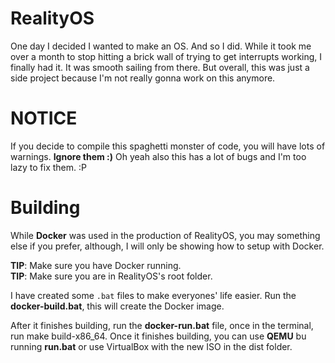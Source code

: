 # RealityOS
One day I decided I wanted to make an OS. And so I did. While it took me over a month to stop hitting a brick wall of trying to get interrupts working, I finally had it. It was smooth sailing from there. But overall, this was just a side project because I'm not really gonna work on this anymore.

# NOTICE
If you decide to compile this spaghetti monster of code, you will have lots of warnings. **Ignore them :)**
Oh yeah also this has a lot of bugs and I'm too lazy to fix them. :P

# Building
While **Docker** was used in the production of RealityOS, you may something else if you prefer, although, I will only be showing how to setup with Docker.

**TIP**: Make sure you have Docker running.  
**TIP**: Make sure you are in RealityOS's root folder.

I have created some `.bat` files to make everyones' life easier.
Run the **docker-build.bat**, this will create the Docker image.

After it finishes building, run the **docker-run.bat** file, once in the terminal, run make build-x86_64.
Once it finishes building, you can use **QEMU** bu running **run.bat** or use VirtualBox with the new ISO in the dist folder.
